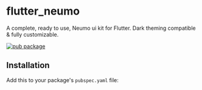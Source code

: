 # flutter_neumo

A complete, ready to use, Neumo ui kit for Flutter. Dark theming compatible & fully customizable.

[![pub package](https://img.shields.io/pub/v/flutter_neumo.svg)](https://pub.dartlang.org/packages/flutter_neumo)

## Installation

Add this to your package's `pubspec.yaml` file:
